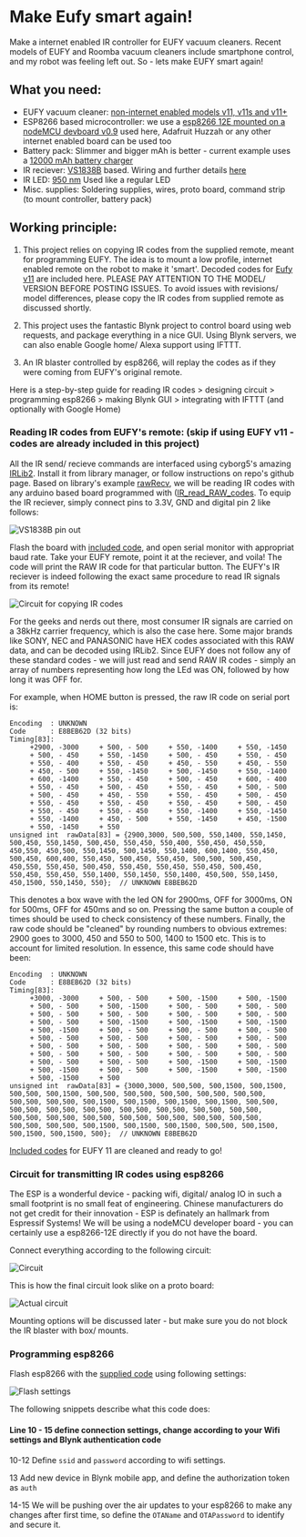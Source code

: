 # Make Eufy smart again!

Make a internet enabled IR controller for EUFY vacuum cleaners. Recent models of EUFY and Roomba vacuum cleaners include smartphone control, and my robot was feeling left out. So - lets make EUFY smart again!

## What you need: 

- EUFY vacuum cleaner: [non-internet enabled models v11, v11s and v11+](https://www.eufylife.com/collections/cleaning)
- ESP8266 based microcontroller: we use a [esp8266 12E mounted on a nodeMCU devboard v0.9](https://frightanic.com/iot/comparison-of-esp8266-nodemcu-development-boards/) used here, Adafruit Huzzah or any other internet enabled board can be used too
- Battery pack: Slimmer and bigger mAh is better - current example uses a [12000 mAh battery charger](https://smile.amazon.com/gp/product/B077N9KYV8/ref=oh_aui_detailpage_o03_s00?ie=UTF8&psc=1)
- IR reciever: [VS1838B](https://smile.amazon.com/Haobase-pairs-Infrared-Emission-Receiver/dp/B01EMXC5XA/ref=sr_1_5?ie=UTF8&qid=1528055955&sr=8-5&keywords=ir+led+and+receiver) based. Wiring and further details [here](https://chioszrobots.com/2014/02/11/vs1838-tl1838-vs1838b-universal-infrared-receiving-head-remote-control/)
- IR LED: [950 nm](https://smile.amazon.com/Haobase-pairs-Infrared-Emission-Receiver/dp/B01EMXC5XA/ref=sr_1_5?ie=UTF8&qid=1528055955&sr=8-5&keywords=ir+led+and+receiver) Used like a regular LED
- Misc. supplies: Soldering supplies, wires, proto board, command strip (to mount controller, battery pack)

## Working principle: 

1. This project relies on copying IR codes from the supplied remote, meant for programming EUFY. The idea is to mount a low profile, internet enabled remote on the robot to make it 'smart'. Decoded codes for [Eufy v11](Codes_eufy_v11.txt) are included here. PLEASE PAY ATTENTION TO THE MODEL/ VERSION BEFORE POSTING ISSUES. To avoid issues with revisions/ model differences, please copy the IR codes from supplied remote as discussed shortly. 

2. This project uses the fantastic Blynk project to control board using web requests, and package everything in a nice GUI. Using Blynk servers, we can also enable Google home/ Alexa support using IFTTT. 

3. An IR blaster controlled by esp8266, will replay the codes as if they were coming from EUFY's original remote. 

Here is a step-by-step guide for reading IR codes > designing circuit > programming esp8266 > making Blynk GUI > integrating with IFTTT (and optionally with Google Home)

### Reading IR codes from EUFY's remote: (skip if using EUFY v11 - codes are already included in this project)

All the IR send/ recieve commands are interfaced using cyborg5's amazing [IRLib2](https://github.com/cyborg5/IRLib2). Install it from library manager, or follow instructions on repo's github page. Based on library's example [rawRecv](https://github.com/cyborg5/IRLib2/blob/master/IRLib2/examples/rawRecv/rawRecv.ino), we will be reading IR codes with any arduino based board programmed with ([IR_read_RAW_codes](IR_read_RAW_codes/IR_read_RAW_codes.ino). To equip the IR reciever, simply connect pins to 3.3V, GND and digital pin 2 like follows:

![VS1838B pin out](VS1838B-pin.jpg)

Flash the board with [included code](IR_read_RAW_codes/IR_read_RAW_codes.ino), and open serial monitor with appropriat baud rate. Take your EUFY remote, point it at the reciever, and voila! The code will print the RAW IR code for that particular button. The EUFY's IR reciever is indeed following the exact same procedure to read IR signals from its remote!

![Circuit for copying IR codes](EUFY_remote_read_bb.png)

For the geeks and nerds out there, most consumer IR signals are carried on a 38kHz carrier frequency, which is also the case here. Some major brands like SONY, NEC and PANASONIC have HEX codes associated with this RAW data, and can be decoded using IRLib2. Since EUFY does not follow any of these standard codes - we will just read and send RAW IR codes - simply an array of numbers representing how long the LEd was ON, followed by how long it was OFF for.

For example, when HOME button is pressed, the raw IR code on serial port is: 

```
Encoding  : UNKNOWN
Code      : E8BEB62D (32 bits)
Timing[83]:
     +2900, -3000     + 500, - 500     + 550, -1400     + 550, -1450
     + 500, - 450     + 550, -1450     + 500, - 450     + 550, - 450
     + 550, - 400     + 550, - 450     + 450, - 550     + 450, - 550
     + 450, - 500     + 550, -1450     + 500, -1450     + 550, -1400
     + 600, -1400     + 550, - 450     + 500, - 450     + 600, - 400
     + 550, - 450     + 500, - 450     + 550, - 450     + 500, - 500
     + 500, - 450     + 450, - 550     + 550, - 450     + 500, - 450
     + 550, - 450     + 550, - 450     + 550, - 450     + 500, - 450
     + 550, - 450     + 550, - 450     + 550, -1400     + 550, -1450
     + 550, -1400     + 450, - 500     + 550, -1450     + 450, -1500
     + 550, -1450     + 550
unsigned int  rawData[83] = {2900,3000, 500,500, 550,1400, 550,1450, 500,450, 550,1450, 500,450, 550,450, 550,400, 550,450, 450,550, 450,550, 450,500, 550,1450, 500,1450, 550,1400, 600,1400, 550,450, 500,450, 600,400, 550,450, 500,450, 550,450, 500,500, 500,450, 450,550, 550,450, 500,450, 550,450, 550,450, 550,450, 500,450, 550,450, 550,450, 550,1400, 550,1450, 550,1400, 450,500, 550,1450, 450,1500, 550,1450, 550};  // UNKNOWN E8BEB62D
```
This denotes a box wave with the led ON for 2900ms, OFF for 3000ms, ON for 500ms, OFF for 450ms and so on. Pressing the same button a couple of times should be used to check consistency of these numbers. Finally, the raw code should be "cleaned" by rounding numbers to obvious extremes: 2900 goes to 3000, 450 and 550 to 500, 1400 to 1500 etc. This is to account for limited resolution. In essence, this same code should have been: 

```
Encoding  : UNKNOWN
Code      : E8BEB62D (32 bits)
Timing[83]:
     +3000, -3000     + 500, - 500     + 500, -1500     + 500, -1500
     + 500, - 500     + 500, -1500     + 500, - 500     + 500, - 500
     + 500, - 500     + 500, - 500     + 500, - 500     + 500, - 500
     + 500, - 500     + 500, -1500     + 500, -1500     + 500, -1500
     + 500, -1500     + 500, - 500     + 500, - 500     + 500, - 500
     + 500, - 500     + 500, - 500     + 500, - 500     + 500, - 500
     + 500, - 500     + 500, - 500     + 500, - 500     + 500, - 500
     + 500, - 500     + 500, - 500     + 500, - 500     + 500, - 500
     + 500, - 500     + 500, - 500     + 500, -1500     + 500, -1500
     + 500, -1500     + 500, - 500     + 500, -1500     + 500, -1500
     + 500, -1500     + 500
unsigned int  rawData[83] = {3000,3000, 500,500, 500,1500, 500,1500, 500,500, 500,1500, 500,500, 500,500, 500,500, 500,500, 500,500, 500,500, 500,500, 500,1500, 500,1500, 500,1500, 500,1500, 500,500, 500,500, 500,500, 500,500, 500,500, 500,500, 500,500, 500,500, 500,500, 500,500, 500,500, 500,500, 500,500, 500,500, 500,500, 500,500, 500,500, 500,1500, 500,1500, 500,1500, 500,500, 500,1500, 500,1500, 500,1500, 500};  // UNKNOWN E8BEB62D
```

[Included codes](Codes_eufy_v11.txt) for EUFY 11 are cleaned and ready to go!

### Circuit for transmitting IR codes using esp8266

The ESP is a wonderful device - packing wifi, digital/ analog IO in such a small footprint is no small feat of engineering. Chinese manufacturers do not get credit for their innovation - ESP is definately an hallmark from Espressif Systems! We will be using a nodeMCU developer board - you can certainly use a esp8266-12E directly if you do not have the board.

Connect everything according to the following circuit:

![Circuit](EUFY_remote_control_bb.png)

This is how the final circuit look slike on a proto board: 

![Actual circuit](Circuit.JPG)

Mounting options will be discussed later - but make sure you do not block the IR blaster with box/ mounts.  

### Programming esp8266

Flash esp8266 with the [supplied code](/IR_remote_control_EUFY_github/IR_remote_control_EUFY_github.ino) using following settings: 

![Flash settings](ArduinoIOsettings.png)

The following snippets describe what this code does:

#### Line 10 - 15 define connection settings, change according to your Wifi settings and Blynk authentication code

10-12     Define `ssid` and `password` according to wifi settings. 

13        Add new device in Blynk mobile app, and define the authorization token as `auth` 

14-15     We will be pushing over the air updates to your esp8266 to make any changes after first time, so define the `OTAName` and `OTAPassword` to identify and secure it. 

